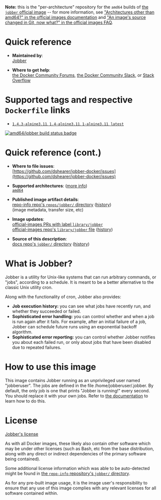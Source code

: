 <!--

********************************************************************************

WARNING:

    DO NOT EDIT "jobber/README.md"

    IT IS AUTO-GENERATED

    (from the other files in "jobber/" combined with a set of templates)

********************************************************************************

-->

**Note:** this is the "per-architecture" repository for the `amd64` builds of [the `jobber` official image](https://hub.docker.com/_/jobber) -- for more information, see ["Architectures other than amd64?" in the official images documentation](https://github.com/docker-library/official-images#architectures-other-than-amd64) and ["An image's source changed in Git, now what?" in the official images FAQ](https://github.com/docker-library/faq#an-images-source-changed-in-git-now-what).

# Quick reference

-	**Maintained by**:  
	[Jobber](https://github.com/dshearer/jobber-docker)

-	**Where to get help**:  
	[the Docker Community Forums](https://forums.docker.com/), [the Docker Community Slack](http://dockr.ly/slack), or [Stack Overflow](https://stackoverflow.com/search?tab=newest&q=docker)

# Supported tags and respective `Dockerfile` links

-	[`1.4.3-alpine3.11`, `1.4-alpine3.11`, `1-alpine3.11`, `latest`](https://github.com/dshearer/jobber-docker/blob/f7b276c7e49184667f6fc7323e15735c3a08c1d2/alpine3.11/Dockerfile)

[![amd64/jobber build status badge](https://img.shields.io/jenkins/s/https/doi-janky.infosiftr.net/job/multiarch/job/amd64/job/jobber.svg?label=amd64/jobber%20%20build%20job)](https://doi-janky.infosiftr.net/job/multiarch/job/amd64/job/jobber/)

# Quick reference (cont.)

-	**Where to file issues**:  
	[https://github.com/dshearer/jobber-docker/issues](https://github.com/dshearer/jobber-docker/issues)

-	**Supported architectures**: ([more info](https://github.com/docker-library/official-images#architectures-other-than-amd64))  
	[`amd64`](https://hub.docker.com/r/amd64/jobber/)

-	**Published image artifact details**:  
	[repo-info repo's `repos/jobber/` directory](https://github.com/docker-library/repo-info/blob/master/repos/jobber) ([history](https://github.com/docker-library/repo-info/commits/master/repos/jobber))  
	(image metadata, transfer size, etc)

-	**Image updates**:  
	[official-images PRs with label `library/jobber`](https://github.com/docker-library/official-images/pulls?q=label%3Alibrary%2Fjobber)  
	[official-images repo's `library/jobber` file](https://github.com/docker-library/official-images/blob/master/library/jobber) ([history](https://github.com/docker-library/official-images/commits/master/library/jobber))

-	**Source of this description**:  
	[docs repo's `jobber/` directory](https://github.com/docker-library/docs/tree/master/jobber) ([history](https://github.com/docker-library/docs/commits/master/jobber))

# What is Jobber?

Jobber is a utility for Unix-like systems that can run arbitrary commands, or "jobs", according to a schedule. It is meant to be a better alternative to the classic Unix utility cron.

Along with the functionality of cron, Jobber also provides:

-	**Job execution history:** you can see what jobs have recently run, and whether they succeeded or failed.
-	**Sophisticated error handling:** you can control whether and when a job is run again after it fails. For example, after an initial failure of a job, Jobber can schedule future runs using an exponential backoff algorithm.
-	**Sophisticated error reporting:** you can control whether Jobber notifies you about each failed run, or only about jobs that have been disabled due to repeated failures.

# How to use this image

This image contains Jobber running as an unprivileged user named "jobberuser". The jobs are defined in the file /home/jobberuser/.jobber. By default, the only job is one that prints "Jobber is running!" every second. You should replace it with your own jobs. Refer to [the documentation](https://dshearer.github.io/jobber/doc/v1.4/#jobfile) to learn how to do this.

# License

[Jobber's license](https://github.com/dshearer/jobber/blob/master/LICENSE)

As with all Docker images, these likely also contain other software which may be under other licenses (such as Bash, etc from the base distribution, along with any direct or indirect dependencies of the primary software being contained).

Some additional license information which was able to be auto-detected might be found in [the `repo-info` repository's `jobber/` directory](https://github.com/docker-library/repo-info/tree/master/repos/jobber).

As for any pre-built image usage, it is the image user's responsibility to ensure that any use of this image complies with any relevant licenses for all software contained within.

